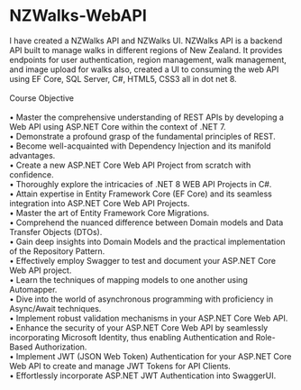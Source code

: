 ﻿# NZWalks-WebAPI
I have created a NZWalks API and NZWalks UI. NZWalks API is a backend API built to manage walks in different regions of New Zealand. It provides endpoints for user authentication, region management, walk management, and image upload for walks also, created a UI to consuming the web API using EF Core, SQL Server, C#, HTML5, CSS3 all in dot net 8.
<br>
<br>
Course Objective
<br>
<br>
•	Master the comprehensive understanding of REST APIs by developing a Web API using ASP.NET Core within the context of .NET 7.
<br>
•	Demonstrate a profound grasp of the fundamental principles of REST.
<br>
•	Become well-acquainted with Dependency Injection and its manifold advantages.
<br>
•	Create a new ASP.NET Core Web API Project from scratch with confidence.
<br>
•	Thoroughly explore the intricacies of .NET 8 WEB API Projects in C#.
<br>
•	Attain expertise in Entity Framework Core (EF Core) and its seamless integration into ASP.NET Core Web API Projects.
<br>
•	Master the art of Entity Framework Core Migrations.
<br>
•	Comprehend the nuanced difference between Domain models and Data Transfer Objects (DTOs).
<br>
•	Gain deep insights into Domain Models and the practical implementation of the Repository Pattern.
<br>
•	Effectively employ Swagger to test and document your ASP.NET Core Web API project.
<br>
•	Learn the techniques of mapping models to one another using Automapper.
<br>
•	Dive into the world of asynchronous programming with proficiency in Async/Await techniques.
<br>
•	Implement robust validation mechanisms in your ASP.NET Core Web API.
<br>
•	Enhance the security of your ASP.NET Core Web API by seamlessly incorporating Microsoft Identity, thus enabling Authentication and Role-Based Authorization.
<br>
•	Implement JWT (JSON Web Token) Authentication for your ASP.NET Core Web API to create and manage JWT Tokens for API Clients.
<br>
•	Effortlessly incorporate ASP.NET JWT Authentication into SwaggerUI.

 


 



